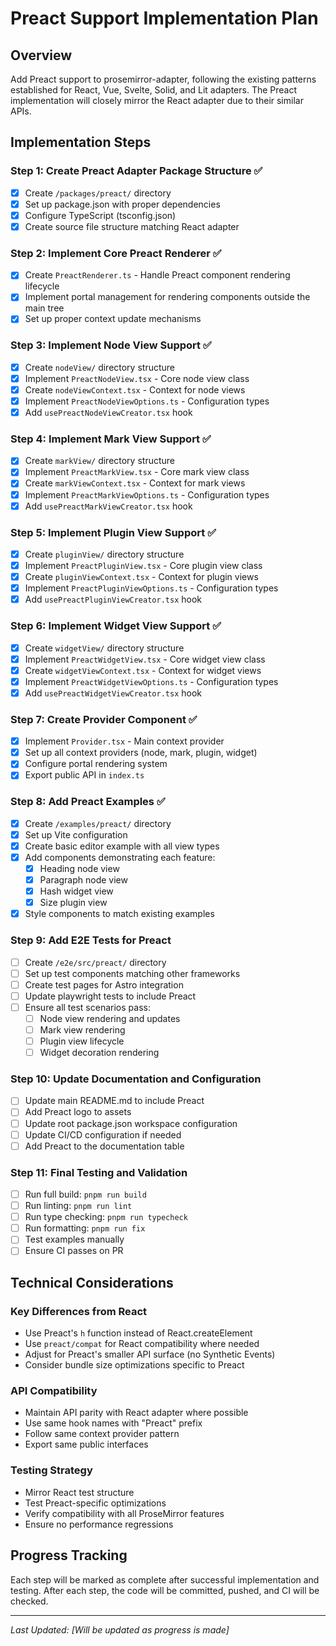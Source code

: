 # Preact Support Implementation Plan

## Overview

Add Preact support to prosemirror-adapter, following the existing patterns established for React, Vue, Svelte, Solid, and Lit adapters. The Preact implementation will closely mirror the React adapter due to their similar APIs.

## Implementation Steps

### Step 1: Create Preact Adapter Package Structure ✅

- [x] Create `/packages/preact/` directory
- [x] Set up package.json with proper dependencies
- [x] Configure TypeScript (tsconfig.json)
- [x] Create source file structure matching React adapter

### Step 2: Implement Core Preact Renderer ✅

- [x] Create `PreactRenderer.ts` - Handle Preact component rendering lifecycle
- [x] Implement portal management for rendering components outside the main tree
- [x] Set up proper context update mechanisms

### Step 3: Implement Node View Support ✅

- [x] Create `nodeView/` directory structure
- [x] Implement `PreactNodeView.tsx` - Core node view class
- [x] Create `nodeViewContext.tsx` - Context for node views
- [x] Implement `PreactNodeViewOptions.ts` - Configuration types
- [x] Add `usePreactNodeViewCreator.tsx` hook

### Step 4: Implement Mark View Support ✅

- [x] Create `markView/` directory structure
- [x] Implement `PreactMarkView.tsx` - Core mark view class
- [x] Create `markViewContext.tsx` - Context for mark views
- [x] Implement `PreactMarkViewOptions.ts` - Configuration types
- [x] Add `usePreactMarkViewCreator.tsx` hook

### Step 5: Implement Plugin View Support ✅

- [x] Create `pluginView/` directory structure
- [x] Implement `PreactPluginView.tsx` - Core plugin view class
- [x] Create `pluginViewContext.tsx` - Context for plugin views
- [x] Implement `PreactPluginViewOptions.ts` - Configuration types
- [x] Add `usePreactPluginViewCreator.tsx` hook

### Step 6: Implement Widget View Support ✅

- [x] Create `widgetView/` directory structure
- [x] Implement `PreactWidgetView.tsx` - Core widget view class
- [x] Create `widgetViewContext.tsx` - Context for widget views
- [x] Implement `PreactWidgetViewOptions.ts` - Configuration types
- [x] Add `usePreactWidgetViewCreator.tsx` hook

### Step 7: Create Provider Component ✅

- [x] Implement `Provider.tsx` - Main context provider
- [x] Set up all context providers (node, mark, plugin, widget)
- [x] Configure portal rendering system
- [x] Export public API in `index.ts`

### Step 8: Add Preact Examples ✅

- [x] Create `/examples/preact/` directory
- [x] Set up Vite configuration
- [x] Create basic editor example with all view types
- [x] Add components demonstrating each feature:
  - [x] Heading node view
  - [x] Paragraph node view
  - [x] Hash widget view
  - [x] Size plugin view
- [x] Style components to match existing examples

### Step 9: Add E2E Tests for Preact

- [ ] Create `/e2e/src/preact/` directory
- [ ] Set up test components matching other frameworks
- [ ] Create test pages for Astro integration
- [ ] Update playwright tests to include Preact
- [ ] Ensure all test scenarios pass:
  - [ ] Node view rendering and updates
  - [ ] Mark view rendering
  - [ ] Plugin view lifecycle
  - [ ] Widget decoration rendering

### Step 10: Update Documentation and Configuration

- [ ] Update main README.md to include Preact
- [ ] Add Preact logo to assets
- [ ] Update root package.json workspace configuration
- [ ] Update CI/CD configuration if needed
- [ ] Add Preact to the documentation table

### Step 11: Final Testing and Validation

- [ ] Run full build: `pnpm run build`
- [ ] Run linting: `pnpm run lint`
- [ ] Run type checking: `pnpm run typecheck`
- [ ] Run formatting: `pnpm run fix`
- [ ] Test examples manually
- [ ] Ensure CI passes on PR

## Technical Considerations

### Key Differences from React

- Use Preact's `h` function instead of React.createElement
- Use `preact/compat` for React compatibility where needed
- Adjust for Preact's smaller API surface (no Synthetic Events)
- Consider bundle size optimizations specific to Preact

### API Compatibility

- Maintain API parity with React adapter where possible
- Use same hook names with "Preact" prefix
- Follow same context provider pattern
- Export same public interfaces

### Testing Strategy

- Mirror React test structure
- Test Preact-specific optimizations
- Verify compatibility with all ProseMirror features
- Ensure no performance regressions

## Progress Tracking

Each step will be marked as complete after successful implementation and testing. After each step, the code will be committed, pushed, and CI will be checked.

---

_Last Updated: [Will be updated as progress is made]_
